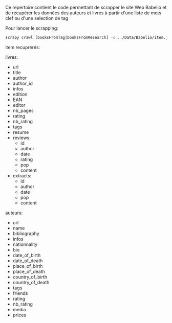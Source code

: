 Ce repertoire contient le code permettant de scrapper le site Web Babelio
et de récupérer les données des auteurs et livres à partir d'une liste de mots clef ou d'une selection de tag

Pour lancer le scrapping:

```bash
scrapy crawl [booksFromTag|booksFromResearch] -o ../Data/Babelio/item.json > ../Data/Babelio/sortie.txt

```

item recuprérés:

livres:

- url
- title
- author
- author_id
- infos
- edition
- EAN
- editor
- nb_pages
- rating
- nb_rating
- tags
- resume
- reviews:
    + id
    + author
    + date
    + rating
    + pop
    + content
- extracts:
    + id
    + author
    + date
    + pop
    + content
    
auteurs:
- url
- name
- bibliography
- infos
- nationnality
- bio
- date_of_birth
- date_of_death
- place_of_birth
- place_of_death
- country_of_birth
- country_of_death
- tags
- friends
- rating
- nb_rating
- media
- prices
